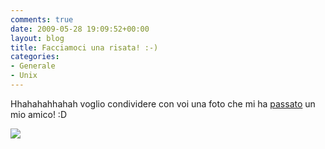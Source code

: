 ```yaml
---
comments: true
date: 2009-05-28 19:09:52+00:00
layout: blog
title: Facciamoci una risata! :-)
categories:
- Generale
- Unix
---
```


Hhahahahhahah voglio condividere con voi una foto che mi ha [passato](http://www.morpheus1st.altervista.org/blog/) un mio amico! :D


[![](http://www.allfreeportal.com/imghost/thumbs/777571windowstette1.jpg)](http://www.allfreeportal.com/imghost/viewer.php?id=777571windowstette1.jpg)
